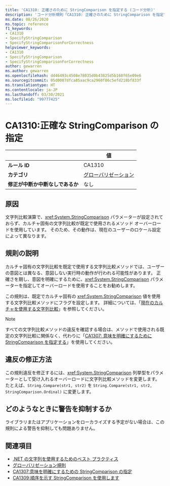 ```yaml
---
title: 'CA1310: 正確さのために StringComparison を指定する (コード分析)'
description: 'コード分析規則「CA1310: 正確さのために StringComparison を指定する」について'
ms.date: 08/26/2020
ms.topic: reference
f1_keywords:
- CA1310
- SpecifyStringComparison
- SpecifyStringComparisonForCorrectness
helpviewer_keywords:
- CA1310
- SpecifyStringComparison
- SpecifyStringComparisonForCorrectness
author: gewarren
ms.author: gewarren
ms.openlocfilehash: dd46493c4508e78035d0b43825d5b168f65e09e6
ms.sourcegitcommit: 05d0087dfca85aac9ca2960f86c5efd218bf833f
ms.translationtype: HT
ms.contentlocale: ja-JP
ms.lasthandoff: 03/30/2021
ms.locfileid: "99777425"
---
```

# <a name="ca1310-specify-stringcomparison-for-correctness"></a>CA1310:正確な StringComparison の指定

| | 値 |
|-|-|
| **ルール ID** |CA1310|
| **カテゴリ** |[グローバリゼーション](globalization-warnings.md)|
| **修正が中断か中断なしであるか** |なし|

## <a name="cause"></a>原因

文字列比較演算で、<xref:System.StringComparison> パラメーターが設定されておらず、カルチャ固有の文字列比較が既定で使用されるメソッド オーバーロードを使用しています。 そのため、その動作は、現在のユーザーのロケール設定によって異なります。

## <a name="rule-description"></a>規則の説明

カルチャ固有の文字列比較を既定で使用する文字列比較メソッドでは、ユーザーの意図とは異なる、意図しない実行時の動作が行われる可能性があります。 正確さを期し、意図を明確にするために、<xref:System.StringComparison> パラメーターを指定してオーバーロードを使用することをお勧めします。

この規則は、既定でカルチャ固有の <xref:System.StringComparison> 値を使用する文字列比較メソッドにフラグを設定します。 詳細については、「[現在のカルチャを使用する文字列比較](../../../standard/base-types/best-practices-strings.md#string-comparisons-that-use-the-current-culture)」を参照してください。

> [!NOTE]
> すべての文字列比較メソッドの違反を確認する場合は、メソッドで使用される既定の文字列比較に関係なく、代わりに「[CA1307: 意味を明確にするために StringComparison を指定する](ca1307.md)」を使用してください。

## <a name="how-to-fix-violations"></a>違反の修正方法

この規則違反を修正するには、<xref:System.StringComparison> 列挙型をパラメーターとして受け入れるオーバーロードに文字列比較メソッドを変更します。 たとえば、`String.Compare(str1, str2)` を `String.Compare(str1, str2, StringComparison.Ordinal)` に変更します。

## <a name="when-to-suppress-warnings"></a>どのようなときに警告を抑制するか

ライブラリまたはアプリケーションをローカライズする予定がない場合は、この規則による警告を抑制しても問題ありません。

## <a name="see-also"></a>関連項目

- [.NET の文字列を使用するためのベスト プラクティス](../../../standard/base-types/best-practices-strings.md)
- [グローバリゼーション規則](globalization-warnings.md)
- [CA1307:意味を明確にするための StringComparison の指定](ca1307.md)
- [CA1309:順序を示す StringComparison を使用します](ca1309.md)
